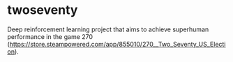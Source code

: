 # twoseventy
Deep reinforcement learning project that aims to achieve superhuman performance in the game 270 (https://store.steampowered.com/app/855010/270__Two_Seventy_US_Election).
